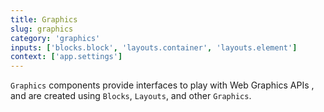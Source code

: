 ```yaml
---
title: Graphics
slug: graphics
category: 'graphics'
inputs: ['blocks.block', 'layouts.container', 'layouts.element']
context: ['app.settings']
---
```


`Graphics` components provide interfaces to play with Web Graphics APIs , and are created using `Blocks`, `Layouts`, and other `Graphics`.
